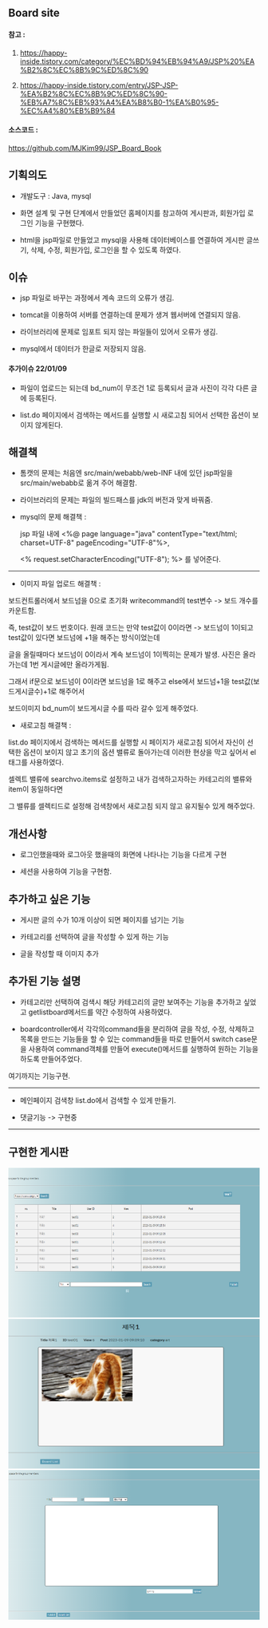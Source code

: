 ## Board site

#### 참고 : 


1. <https://happy-inside.tistory.com/category/%EC%BD%94%EB%94%A9/JSP%20%EA%B2%8C%EC%8B%9C%ED%8C%90>


2. <https://happy-inside.tistory.com/entry/JSP-JSP-%EA%B2%8C%EC%8B%9C%ED%8C%90-%EB%A7%8C%EB%93%A4%EA%B8%B0-1%EA%B0%95-%EC%A4%80%EB%B9%84>

#### 소스코드 :

<https://github.com/MJKim99/JSP_Board_Book>


## 기획의도


- 개발도구 : Java, mysql



- 화면 설계 및 구현 단계에서 만들었던 홈페이지를 참고하여 게시판과, 회원가입 로그인 기능을 구현했다.



- html을 jsp파일로 만들었고 mysql을 사용해 데이터베이스를 연결하여 게시판 글쓰기, 삭제, 수정, 회원가입, 로그인을 할 수 있도록 하였다.


## 이슈 


- jsp 파일로 바꾸는 과정에서 계속 코드의 오류가 생김.


- tomcat을 이용하여 서버를 연결하는데 문제가 생겨 웹서버에 연결되지 않음.


- 라이브러리에 문제로 임포트 되지 않는 파일들이 있어서 오류가 생김.


- mysql에서 데이터가 한글로 저장되지 않음.

#### 추가이슈 22/01/09


- 파일이 업로드는 되는데 bd_num이 무조건 1로 등록되서 글과 사진이 각각 다른 글에 등록된다.


-  list.do 페이지에서 검색하는 메서드를 실행할 시 새로고침 되어서 선택한 옵션이 보이지 않게된다.




## 해결책


- 톰캣의 문제는 처음엔 src/main/webabb/web-INF 내에 있던 jsp파일을 src/main/webabb로 옮겨 주어 해결함.


- 라이브러리의 문제는 파일의 빌드패스를 jdk의 버전과 맞게 바꿔줌.


- mysql의 문제 해결책 : 


	jsp 파일 내에 <%@ page language="java" contentType="text/html; charset=UTF-8" pageEncoding="UTF-8"%>,


	<% request.setCharacterEncoding("UTF-8"); %> 를 넣어준다.


***


	
- 이미지 파일 업로드 해결책 :
 
 

보드컨트롤러에서 보드넘을 0으로 초기화 writecommand의 test변수 -> 보드 개수를 카운트함.
	
	
즉, test값이 보드 번호이다. 원래 코드는 만약 test값이 0이라면 -> 보드넘이 1이되고 test값이 있다면 보드넘에 +1을 해주는 방식이었는데


글을 올릴때마다 보드넘이 0이라서 계속 보드넘이 1이찍히는 문제가 발생. 사진은 올라가는데 1번 게시글에만 올라가게됨.


그래서 if문으로 보드넘이 0이라면 보드넘을 1로 해주고 else에서 보드넘+1을 test값(보드게시글수)+1로 해주어서


보드이미지 bd_num이 보드게시글 수를 따라 갈수 있게 해주었다.




- 새로고침 해결책 :



list.do 페이지에서 검색하는 메서드를 실행할 시 페이지가 새로고침 되어서 자신이 선택한 옵션이 보이지 않고 초기의 옵션 밸류로 돌아가는데 이러한 현상을 막고 싶어서 el태그를 사용하였다.


셀렉트 밸류에 searchvo.items로 설정하고 내가 검색하고자하는 카테고리의 밸류와 item이 동일하다면 


그 밸류를 셀렉티드로 설정해 검색창에서 새로고침 되지 않고 유지될수 있게 해주었다.




## 개선사항


- 로그인했을때와 로그아웃 했을때의 화면에 나타나는 기능을 다르게 구현

- 세션을 사용하여 기능을 구현함.

 

## 추가하고 싶은 기능


- 게시판 글의 수가 10개 이상이 되면 페이지를 넘기는 기능 


- 카테고리를 선택하여 글을 작성할 수 있게 하는 기능


- 글을 작성할 때 이미지 추가





## 추가된 기능 설명


- 카테고리만 선택하여 검색시 해당 카테고리의 글만 보여주는 기능을 추가하고 싶었고 getlistboard메서드를 약간 수정하여 사용하였다. 


- boardcontroller에서 각각의command들을 분리하여 글을 작성, 수정, 삭제하고 목록을 만드는 기능들을 할 수 있는 command들을 따로 만들어서 switch case문을 사용하여 command객체를 만들어 execute()메서드를 실행하여 원하는 기능을 하도록 만들어주었다.


여기까지는 기능구현.

***


- 메인페이지 검색창 list.do에서 검색할 수 있게 만들기.



- 댓글기능 -> 구현중



***


## 구현한 게시판


<img src="캡처_list.PNG" width="700" height="300"/>


<img src="캡처_view.PNG" width="700" height="300"/>


<img src="캡처_write.PNG" width="700" height="300"/>


